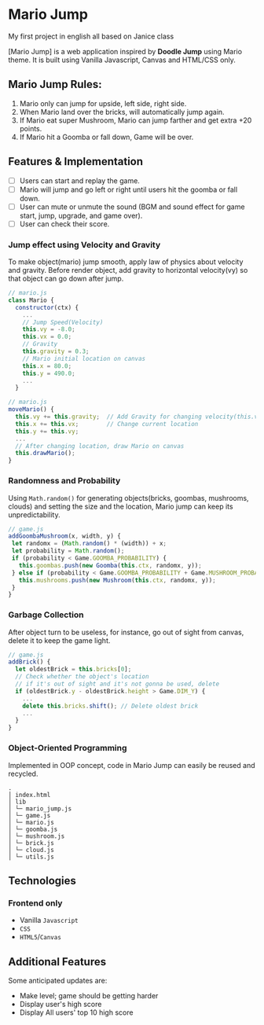 # Mario Jump

My first project in english all based on Janice class

[Mario Jump] is a web application inspired by **Doodle Jump** using Mario theme. It is built using Vanilla Javascript, Canvas and HTML/CSS only.

## Mario Jump Rules:

1. Mario only can jump for upside, left side, right side.
2. When Mario land over the bricks, will automatically jump again.
3. If Mario eat super Mushroom, Mario can jump farther and get extra +20 points.
4. If Mario hit a Goomba or fall down, Game will be over.

## Features & Implementation

- [ ] Users can start and replay the game.
- [ ] Mario will jump and go left or right until users hit the goomba or fall down.
- [ ] User can mute or unmute the sound
      (BGM and sound effect for game start, jump, upgrade, and game over).
- [ ] User can check their score.

### Jump effect using Velocity and Gravity

To make object(mario) jump smooth, apply law of physics about velocity and gravity.
Before render object, add gravity to horizontal velocity(vy) so that object can go down after jump.

```javascript
// mario.js
class Mario {
  constructor(ctx) {
    ...
    // Jump Speed(Velocity)
    this.vy = -8.0;
    this.vx = 0.0;
    // Gravity
    this.gravity = 0.3;
    // Mario initial location on canvas
    this.x = 80.0;
    this.y = 490.0;
    ...
  }
```

```javascript
// mario.js
moveMario() {
  this.vy += this.gravity;  // Add Gravity for changing velocity(this.vy)
  this.x += this.vx;        // Change current location
  this.y += this.vy;
  ...
  // After changing location, draw Mario on canvas
  this.drawMario();
}
```

### Randomness and Probability

Using `Math.random()` for generating objects(bricks, goombas, mushrooms, clouds) and setting the size and the location, Mario jump can keep its unpredictability.

```javascript
// game.js
addGoombaMushroom(x, width, y) {
 let randomx = (Math.random() * (width)) + x;
 let probability = Math.random();
 if (probability < Game.GOOMBA_PROBABILITY) {
   this.goombas.push(new Goomba(this.ctx, randomx, y));
 } else if (probability < Game.GOOMBA_PROBABILITY + Game.MUSHROOM_PROBABILITY) {
   this.mushrooms.push(new Mushroom(this.ctx, randomx, y));
 }
}
```

### Garbage Collection

After object turn to be useless, for instance, go out of sight from canvas, delete it to keep the game light.

```javascript
// game.js
addBrick() {
  let oldestBrick = this.bricks[0];
  // Check whether the object's location
  // if it's out of sight and it's not gonna be used, delete
  if (oldestBrick.y - oldestBrick.height > Game.DIM_Y) {
    ...
    delete this.bricks.shift(); // Delete oldest brick
    ...
  }
}
```

### Object-Oriented Programming

Implemented in OOP concept, code in Mario Jump can easily be reused and recycled.

```
.
│ index.html
│ lib
│ └─ mario_jump.js
│ └─ game.js
│ └─ mario.js
│ └─ goomba.js
│ └─ mushroom.js
│ └─ brick.js
│ └─ cloud.js
│ └─ utils.js
```

## Technologies

### Frontend only

- Vanilla `Javascript`
- `CSS`
- `HTML5`/`Canvas`

## Additional Features

Some anticipated updates are:

- Make level; game should be getting harder
- Display user's high score
- Display All users' top 10 high score
